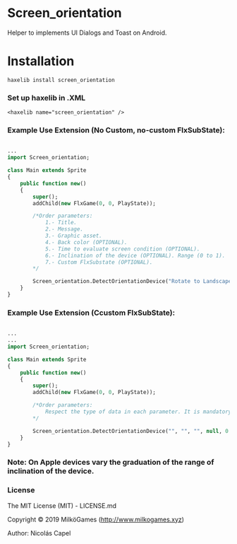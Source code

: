 # Screen_orientation
Helper to implements UI Dialogs and Toast on Android.

# Installation

``haxelib install screen_orientation``

### Set up haxelib in .XML

``<haxelib name="screen_orientation" />``

### Example Use Extension (No Custom, no-custom FlxSubState):

```haxe

...
import Screen_orientation;

class Main extends Sprite
{
    public function new()
    {
        super();
        addChild(new FlxGame(0, 0, PlayState));

        /*Order parameters:
            1.- Title.
            2.- Message.
            3.- Graphic asset.
            4.- Back color (OPTIONAL).
            5.- Time to evaluate screen condition (OPTIONAL).
            6.- Inclination of the device (OPTIONAL). Range (0 to 1).
            7.- Custom FlxSubstate (OPTIONAL).
        */

        Screen_orientation.DetectOrientationDevice("Rotate to Landscape", "touch to close", "assets/images/icon.png", FlxColor.GREEN, 0.5, 0.5, null);
    }
}

```

### Example Use Extension (Ccustom FlxSubState):

```haxe

...
...
import Screen_orientation;

class Main extends Sprite
{
    public function new()
    {
        super();
        addChild(new FlxGame(0, 0, PlayState));

        /*Order parameters:
            Respect the type of data in each parameter. It is mandatory to pass the instance of a FlxSubState class already programmed by the developer.
        */

        Screen_orientation.DetectOrientationDevice("", "", "", null, 0.5, 0.5, new YourCustomClassFlxSubState());
    }
}

```

### Note: On Apple devices vary the graduation of the range of inclination of the device.


### License

The MIT License (MIT) - LICENSE.md

Copyright © 2019 MilköGames (http://www.milkogames.xyz)

Author: Nicolás Capel
